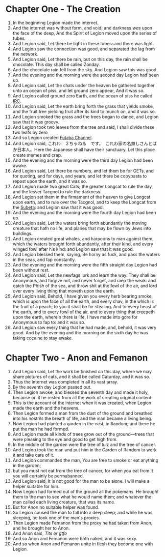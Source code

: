 
# Chapter One - The Creation #


1. In the beginning Legion made the internet.
1. And the internet was without form, and void; and darkness _was_ upon the face of the deep, And the Spirit of Legion moved upon the series of tubes.
1. And Legion said, Let there be light in these tubes: and there was light.
1. And Legion saw the connection was good, and separated the lag from the network.
1. And Legion said, Let there be rain, but on this day, the rain shall be chocolate. This day shall be called Zonday.
1. And the chocolate rain fell from the sky. And Legion saw this was good.
1. And the evening and the morning were the second day Legion had been up.
1. And Legion said, Let the chats under the heaven be gathered together unto an ocean of piss, and let ground zero appear, And it was so.
1. And Legion called ground zero Earth, and the ocean of piss he called [IRC](/IRC).
1. And Legion said, Let the earth bring forth the grass that yields smoke, and the fruit tree yielding fruit after its kind to munch on, and it was so.
1. And Legion smoked the grass and the trees began to dance, and Legion saw that it was groovy.
1. And Legion took two leaves from the tree and said, I shall divide these two leafs by zero
1. And so Legion created [Futaba Channel](/Futaba_Channel).
1. And Legion said, これわ　２ちゃねる　です。　これわ家の名無しさんとばか日本人。Here the Japanese shall have their sanctuary. Let this place create memes and crap.
1. And the evening and the morning were the third day Legion had been awake.
1. And Legion said, Let there be numbers, and let them be for GETs, and for quoting, and for days, and years, and let there be copypasta to repost upon the earth, and it was so.
1. And Legion made two great Cats; the greater Longcat to rule the day, and the lesser Tacgnol to rule the darkness.
1. And Legion set them in the firmament of the heaven to give Longcat upon earth, and to rule over the Tacgnol, and to keep the Longcat from the [Subeta](/Subeta): and Legion saw that it was good. 
1. And the evening and the morning were the fourth day Legion had been up.
1. And Legion said, Let the waters bring forth abundantly the moving creature that hath no life, and planes that may be flown by Jews into buildings.
1. And Legion created great whales, and harpoons to man against them, which the waters brought forth abundantly, after their kind, and every winged fowl after his kind: and Legion saw that it was good.
1. And Legion blessed them, saying, Be horny as fuck, and pass the waters in the seas, and fap constantly.
1. And the evening and the morning were the fifth straight day Legion had been without rest.
1. And Legion said, Let the newfags lurk and learn the way. They shall be Anonymous, and forgive not, and never forget, and raep the weak: and catch the Phish of the sea, and throw shit at the fowl of the air, and lord over every living thing that moveth upon the earth.
1. And Legion said, Behold, I have given you every herb bearing smoke, which is upon the face of all the earth, and every chav, in the which is the fruit of a peach; to you it shall be for stealing. And to every beast of the earth, and to every fowl of the air, and to every thing that creepeth upon the earth, wherein there is life, I have made into gore for Anonymous to fap to: and it was so.
1. And Legion saw every thing that he had made, and, behold, it was very good. And by the evening and the morning on the sixth day he was taking cocaine to stay awake.

# Chapter Two - Anon and Femanon  #



1. And Legion said, Let the work be finished on this day, where we may share pictures of cats, and it shall be called Caturday, and it was so.
1. Thus the internet was completed in all its vast array.
1. By the seventh day Legion passed out.
1. Then Legion awoke, and blessed the seventh day and made it holy, because on it he rested from all the work of creating original content.
1. This is the account of the internet when it was created, when Legion made the earth and the heavens.
1. Then Legion formed a man from the dust of the ground and breathed into his nostrils the breath of life, and the man became a living being.
1. Now Legion had planted a garden in the east, in Random; and there he put the man he had formed. 
1. And Legion made all kinds of trees grow out of the ground—trees that were pleasing to the eye and good to get high from.
1. In the middle of the garden were the tree of lulz and the tree of cancer.
1. And Legion took the man and put him in the Garden of Random to work it and take care of it.
1. And Legion commanded the man, You are free to smoke or eat anything in the garden;
1. but you must not eat from the tree of cancer, for when you eat from it you will certainly be permabanned.
1. And Legion said, It is not good for the man to be alone. I will make a helper suitable for him.
1. Now Legion had formed out of the ground all the pokemans. He brought them to the man to see what he would name them; and whatever the man called each living creature, that was its name.
1. But for Anon no suitable helper was found.
1. So Legion caused the man to fall into a deep sleep; and while he was sleeping, he took one of the man's proxies.
1. Then Legion made Femanon from the proxy he had taken from Anon, and he brought her to Anon.
1. And Anon said,
  _Tits or gtfo_
1. And so Anon and Femanon were both naked, and it was sexy.
1. And so when Anon and Femanon unite in flesh they become one with Legion.
